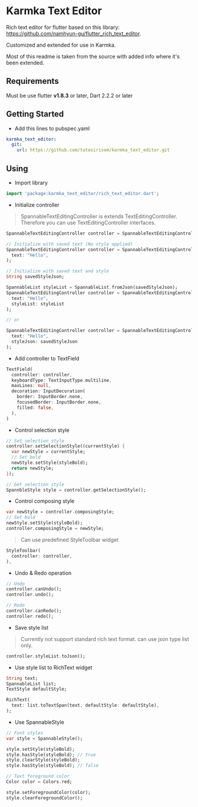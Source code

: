 # Karmka Text Editor

Rich text editor for flutter based on this library: https://github.com/namhyun-gu/flutter_rich_text_editor.

Customized and extended for use in Karmka.

Most of this readme is taken from the source with added info where it's been extended.

## Requirements

Must be use flutter **v1.8.3** or later, Dart 2.2.2 or later

## Getting Started

* Add this lines to pubspec.yaml

```yaml
karmka_text_editor:
  git:
    url: https://github.com/tutosirisom/karmka_text_editor.git
```

## Using

* Import library 

```dart
import 'package:karmka_text_editor/rich_text_editor.dart';
```

* Initialize controller

> SpannableTextEditingController is extends TextEditingController. Therefore you can use TextEditingController interfaces.

```dart
SpannableTextEditingController controller = SpannableTextEditingController();

// Initialize with saved text (No style applied)
SpannableTextEditingController controller = SpannableTextEditingController(
  text: "Hello",
);

// Initialize with saved text and style
String savedStyleJson;

SpannableList styleList = SpannableList.fromJson(savedStyleJson); 
SpannableTextEditingController controller = SpannableTextEditingController(
  text: "Hello",
  styleList: styleList
);

// or

SpannableTextEditingController controller = SpannableTextEditingController.fromJson(
  text: "Hello",
  styleJson: savedStyleJson
);
```

* Add controller to TextField

```dart
TextField(
  controller: controller,
  keyboardType: TextInputType.multiline,
  maxLines: null,
  decoration: InputDecoration(
    border: InputBorder.none,
    focusedBorder: InputBorder.none,
    filled: false,
  ),
)
```

* Control selection style

```dart
// Set selection style
controller.setSelectionStyle((currentStyle) {
  var newStyle = currentStyle;
  // Set bold
  newStyle.setStyle(styleBold);
  return newStyle;
});

// Get selection style
SpannbleStyle style = controller.getSelectionStyle();
```

* Control composing style

```dart
var newStyle = controller.composingStyle;
// Set bold
newStyle.setStyle(styleBold);
controller.composingStyle = newStyle;
```

> Can use predefined StyleToolbar widget

```dart
StyleToolbar(
  controller: controller,
),
```

* Undo & Redo operation

```dart
// Undo
controller.canUndo();
controller.undo();

// Redo
controller.canRedo();
controller.redo();
```

* Save style list

> Currently not support standard rich text format. can use json type list only.

```dart
controller.styleList.toJson();
```

* Use style list to RichText widget

```dart
String text;
SpannableList list;
TextStyle defaultStyle;

RichText(
  text: list.toTextSpan(text, defaultStyle: defaultStyle),
);
```

* Use SpannableStyle

```dart
// Font styles
var style = SpannableStyle();

style.setStyle(styleBold);
style.hasStyle(styleBold); // true
style.clearStyle(styleBold);
style.hasStyle(styleBold); // false

// Text foreground color
Color color = Colors.red;

style.setForegroundColor(color);
style.clearForegroundColor();
```